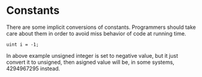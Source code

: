 # Constants

There are some implicit conversions of constants. Programmers should take care about them in order to avoid miss behavior of  code at running time.

```
uint i = -1;
```

In above example unsigned integer is set to negative value, but it just convert it to unsigned, then asigned value will be, in some systems, 4294967295 instead.



